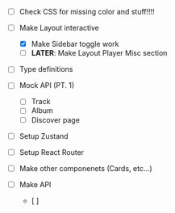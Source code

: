 - [ ] Check CSS for missing color and stuff!!!!

- [ ] Make Layout interactive
    - [x] Make Sidebar toggle work
    - [ ] **LATER**: Make Layout Player Misc section

- [ ] Type definitions
- [ ] Mock API (PT. 1)
    - [ ] Track
    - [ ] Album
    - [ ] Discover page

- [ ] Setup Zustand 
- [ ] Setup React Router 
- [ ] Make other componenets (Cards, etc...)

- [ ] Make API
    - [ ]
